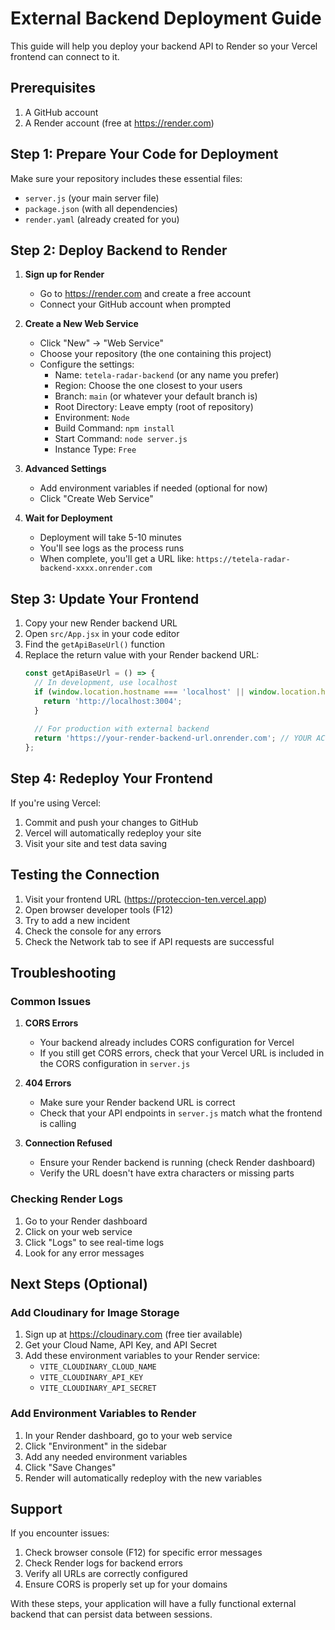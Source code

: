 # External Backend Deployment Guide

This guide will help you deploy your backend API to Render so your Vercel frontend can connect to it.

## Prerequisites

1. A GitHub account
2. A Render account (free at https://render.com)

## Step 1: Prepare Your Code for Deployment

Make sure your repository includes these essential files:
- `server.js` (your main server file)
- `package.json` (with all dependencies)
- `render.yaml` (already created for you)

## Step 2: Deploy Backend to Render

1. **Sign up for Render**
   - Go to https://render.com and create a free account
   - Connect your GitHub account when prompted

2. **Create a New Web Service**
   - Click "New" → "Web Service"
   - Choose your repository (the one containing this project)
   - Configure the settings:
     - Name: `tetela-radar-backend` (or any name you prefer)
     - Region: Choose the one closest to your users
     - Branch: `main` (or whatever your default branch is)
     - Root Directory: Leave empty (root of repository)
     - Environment: `Node`
     - Build Command: `npm install`
     - Start Command: `node server.js`
     - Instance Type: `Free`

3. **Advanced Settings**
   - Add environment variables if needed (optional for now)
   - Click "Create Web Service"

4. **Wait for Deployment**
   - Deployment will take 5-10 minutes
   - You'll see logs as the process runs
   - When complete, you'll get a URL like: `https://tetela-radar-backend-xxxx.onrender.com`

## Step 3: Update Your Frontend

1. Copy your new Render backend URL
2. Open `src/App.jsx` in your code editor
3. Find the `getApiBaseUrl()` function
4. Replace the return value with your Render backend URL:
   ```javascript
   const getApiBaseUrl = () => {
     // In development, use localhost
     if (window.location.hostname === 'localhost' || window.location.hostname === '127.0.0.1') {
       return 'http://localhost:3004';
     }
     
     // For production with external backend
     return 'https://your-render-backend-url.onrender.com'; // YOUR ACTUAL RENDER URL
   };
   ```

## Step 4: Redeploy Your Frontend

If you're using Vercel:
1. Commit and push your changes to GitHub
2. Vercel will automatically redeploy your site
3. Visit your site and test data saving

## Testing the Connection

1. Visit your frontend URL (https://proteccion-ten.vercel.app)
2. Open browser developer tools (F12)
3. Try to add a new incident
4. Check the console for any errors
5. Check the Network tab to see if API requests are successful

## Troubleshooting

### Common Issues

1. **CORS Errors**
   - Your backend already includes CORS configuration for Vercel
   - If you still get CORS errors, check that your Vercel URL is included in the CORS configuration in `server.js`

2. **404 Errors**
   - Make sure your Render backend URL is correct
   - Check that your API endpoints in `server.js` match what the frontend is calling

3. **Connection Refused**
   - Ensure your Render backend is running (check Render dashboard)
   - Verify the URL doesn't have extra characters or missing parts

### Checking Render Logs

1. Go to your Render dashboard
2. Click on your web service
3. Click "Logs" to see real-time logs
4. Look for any error messages

## Next Steps (Optional)

### Add Cloudinary for Image Storage

1. Sign up at https://cloudinary.com (free tier available)
2. Get your Cloud Name, API Key, and API Secret
3. Add these environment variables to your Render service:
   - `VITE_CLOUDINARY_CLOUD_NAME`
   - `VITE_CLOUDINARY_API_KEY`
   - `VITE_CLOUDINARY_API_SECRET`

### Add Environment Variables to Render

1. In your Render dashboard, go to your web service
2. Click "Environment" in the sidebar
3. Add any needed environment variables
4. Click "Save Changes"
5. Render will automatically redeploy with the new variables

## Support

If you encounter issues:

1. Check browser console (F12) for specific error messages
2. Check Render logs for backend errors
3. Verify all URLs are correctly configured
4. Ensure CORS is properly set up for your domains

With these steps, your application will have a fully functional external backend that can persist data between sessions.
